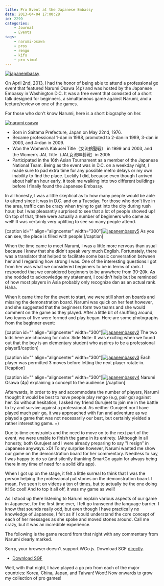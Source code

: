 ```yaml
---
title: Pro Event at the Japanese Embassy
date: 2013-04-04 17:00:28
id: 2299
categories:
	- Journal
	- Events
tags:
	- narumi-osawa
	- pros
	- rengo
	- kifu
	- pro-simul
---
```


[![japanembassy](http://www.bengozen.com/wp-content/uploads/2013/04/japanembassy.jpg)](http://www.bengozen.com/wp-content/uploads/2013/04/japanembassy.jpg)

On April 2nd, 2013, I had the honor of being able to attend a professional go event that featured Narumi Osawa (4p) and was hosted by the Japanese Embassy in Washington D.C. It was a free event that consisted of a short talk designed for beginners, a simultaneous game against Narumi, and a lecture/review on one of the games.

<!--more-->

For those who don't know Narumi, here is a short biography on her.

[![narumi osawa](http://www.bengozen.com/wp-content/uploads/2013/04/narumi-osawa.jpg)](http://www.bengozen.com/wp-content/uploads/2013/04/narumi-osawa.jpg)

*   Born in Saitama Prefecture, Japan on May 22nd, 1976.
*   Became professional 1-dan in 1998, promoted to 2-dan in 1999, 3-dan in 2003, and 4-dan in 2009.
*   Won the Women’s Kakusei Title（女流鶴聖戦） in 1999 and 2003, and the Women’s JAL Title（JAL女流早碁戦）in 2005.
*   Participated in the 16th Asian Tournament as a member of the Japanese National Team.
Being as the event was in D.C. on a weekday night, I made sure to pad extra time for any possible metro delays or my own inability to find the place. Luckily I did, because even though I arrived about half an hour early, it took me walking into two different buildings before I finally found the Japanese Embassy.

In all honesty, I was a little skeptical as to how many people would be able to attend since it was in D.C. and on a Tuesday. For those who don't live in the area, traffic can be crazy when trying to get into the city during rush hour; but I was pleasantly surprised to see that a lot of people showed up! On top of that, there were actually a number of beginners who came as well! It was certainly very uplifting to see so many people attend.

[caption id="" align="aligncenter" width="300"][![japanembassy5](http://www.bengozen.com/wp-content/uploads/2013/04/japanembassy5.jpg)](http://www.bengozen.com/wp-content/uploads/2013/04/japanembassy5.jpg) As you can see, the place is filled with people![/caption]

When the time came to meet Narumi, I was a little more nervous than usual because I knew that she didn't speak very much English. Fortunately, there was a translator that helped to facilitate some basic conversation between her and I regarding how strong I was. One of the interesting questions I got from her was what we considered beginners to be in terms of rank. I responded that we considered beginners to be anywhere from 30-20k. As she nodded to acknowledge my statement, I couldn't help but be reminded of how most players in Asia probably only recognize dan as an actual rank. Haha.

When it came time for the event to start, we were still short on boards and missing the demonstration board. Narumi was quick on her feet however, and she suggested that the beginners form two teams and she would comment on the game as they played. After a little bit of shuffling around, two teams of five were formed and play began. Here are some photographs from the beginner event:

[caption id="" align="aligncenter" width="300"][![japanembassy2](http://www.bengozen.com/wp-content/uploads/2013/04/japanembassy2.jpg)](http://www.bengozen.com/wp-content/uploads/2013/04/japanembassy2.jpg) The two kids here are choosing for color.
Side Note: It was exciting when we found out that the boy is an elementary student who aspires to be a professional player![/caption]

[caption id="" align="aligncenter" width="300"][![japanembassy3](http://www.bengozen.com/wp-content/uploads/2013/04/japanembassy3.jpg)](http://www.bengozen.com/wp-content/uploads/2013/04/japanembassy3.jpg) Each player was permitted 3 moves before letting the next player rotate in.[/caption]

[caption id="" align="aligncenter" width="300"][![japanembassy4](http://www.bengozen.com/wp-content/uploads/2013/04/japanembassy4.jpg)](http://www.bengozen.com/wp-content/uploads/2013/04/japanembassy4.jpg) Narumi Osawa (4p) explaining a concept to the audience.[/caption]

Afterwards, in order to try and accommodate the number of players, Narumi thought it would be best to have people play rengo (e.g, pair go) against her. So without hesitation, I asked my friend Gurujeet to join me in the battle to try and survive against a professional. As neither Gurujeet nor I have played much pair go, it was approached with fun and adventure as we played a game that was not necessarily our best, but certainly yielded a rather interesting game. =)

Due to time constraints and the need to move on to the next part of the event, we were unable to finish the game in its entirety. (Although in all honesty, both Gurujeet and I were already preparing to say "I resign" in Japanese anyways. xD) To my surprise however, Narumi wanted me show our game on the demonstration board for her commentary. Needless to say, I was happy to do so (and silently thanking SmartGo again for always being there in my time of need for a solid kifu app).

When I got up on the stage, it felt a little surreal to think that I was the person helping the professional put stones on the demonstration board. I mean, I've seen it on videos a ton of times, but to actually be the one doing it! So cool! And to top it all off, it was my game as well!

As I stood up there listening to Narumi explain various aspects of our game in Japanese, for the first time ever, I felt go transcend the language barrier. I know that sounds really odd, but even though I have practically no knowledge of Japanese, I felt as if I could understand the core concept of each of her messages as she spoke and moved stones around. Call me crazy, but it was an incredible experience.

The following is the game record from that night with any commentary from Narumi clearly marked.

<article>
	<section data-wgo="/kifu/2013/2013.04.04-Pro-Event-at-the-Japanese-Embassy.sgf" data-wgo-enablewheel="false" style="width: 100%">
	  <p>Sorry, your browser doesn't support WGo.js. Download SGF <a href="/kifu/2013/2013.04.04-Pro-Event-at-the-Japanese-Embassy.sgf">directly</a>.</p>
	</section>
	<div><ul><li><a href="/kifu/2013/2013.04.04-Pro-Event-at-the-Japanese-Embassy.sgf">Download SGF</a></li></ul></div>
</article>

Well, with that night, I have played a go pro from each of the major countries: Korea, China, Japan, and Taiwan! Woot! Now onwards to grow my collection of pro games!